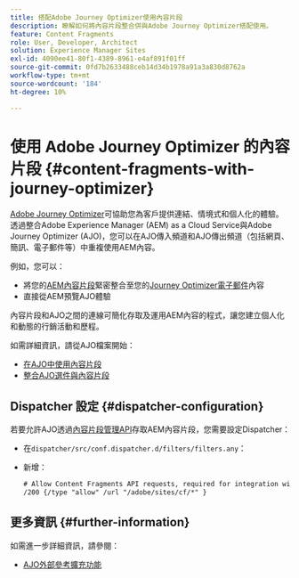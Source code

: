 ```yaml
---
title: 搭配Adobe Journey Optimizer使用內容片段
description: 瞭解如何將內容片段整合併與Adobe Journey Optimizer搭配使用。
feature: Content Fragments
role: User, Developer, Architect
solution: Experience Manager Sites
exl-id: 4090ee41-80f1-4389-8961-e4af891f01ff
source-git-commit: 0fd7b2633488ceb14d34b1978a91a3a830d8762a
workflow-type: tm+mt
source-wordcount: '184'
ht-degree: 10%

---
```


# 使用 Adobe Journey Optimizer 的內容片段 {#content-fragments-with-journey-optimizer}

[Adobe Journey Optimizer](https://experienceleague.adobe.com/zh-hant/docs/journey-optimizer/using/get-started/get-started)可協助您為客戶提供連結、情境式和個人化的體驗。 透過整合Adobe Experience Manager (AEM) as a Cloud Service與Adobe Journey Optimizer (AJO)，您可以在AJO傳入頻道和AJO傳出頻道（包括網頁、簡訊、電子郵件等）中重複使用AEM內容。

例如，您可以：

* 將您的[AEM內容片段](/help/sites-cloud/administering/content-fragments/overview.md)緊密整合至您的[Journey Optimizer電子郵件](https://experienceleague.adobe.com/zh-hant/docs/journey-optimizer/using/channels/email/email-landing-page)內容
* 直接從AEM預覽AJO體驗

內容片段和AJO之間的連線可簡化存取及運用AEM內容的程式，讓您建立個人化和動態的行銷活動和歷程。

如需詳細資訊，請從AJO檔案開始：

* [在AJO中使用內容片段](https://experienceleague.adobe.com/docs/journey-optimizer/using/integrations/aem-fragments.html?lang=zh-Hant#integrations)
* [整合AJO選件與內容片段](https://experienceleague.adobe.com/zh-hant/docs/journey-optimizer/using/decisioning/offer-decisioning/managing-offers-in-the-offer-library/configure-offers/add-representations#urls)

## Dispatcher 設定 {#dispatcher-configuration}

若要允許AJO透過[內容片段管理API](https://developer.adobe.com/experience-cloud/experience-manager-apis/api/stable/sites/)存取AEM內容片段，您需要設定Dispatcher：

* 在`dispatcher/src/conf.dispatcher.d/filters/filters.any`：

* 新增：

  ```xml
  # Allow Content Fragments API requests, required for integration with AJO 
  /200 {/type "allow" /url "/adobe/sites/cf/*" }
  ```

## 更多資訊 {#further-information}

如需進一步詳細資訊，請參閱：

* [AJO外部參考擴充功能](/help/sites-cloud/administering/content-fragments/extension-content-fragment-ajo-external-references.md)
